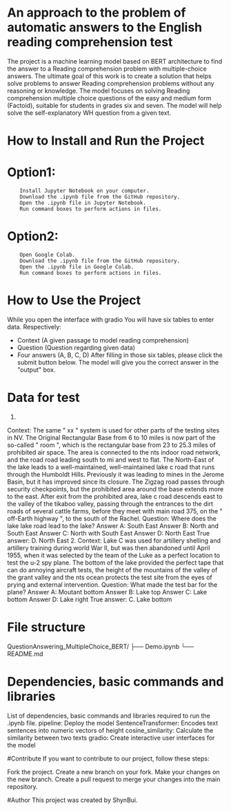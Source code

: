 # An approach to the problem of automatic answers to the English reading comprehension test
The project is a machine learning model based on BERT architecture to find the answer to a Reading comprehension problem with multiple-choice answers. The ultimate goal of this work is to create a solution that helps solve problems to answer Reading comprehension problems without any reasoning or knowledge. The model focuses on solving Reading comprehension multiple choice questions of the easy and medium form (Factoid), suitable for students in grades six and seven. The model will help solve the self-explanatory WH question from a given text.

# How to Install and Run the Project
# Option1: 
        Install Jupyter Notebook on your computer.
        Download the .ipynb file from the GitHub repository.
        Open the .ipynb file in Jupyter Notebook.
        Run command boxes to perform actions in files.
# Option2:
        Open Google Colab.
        Download the .ipynb file from the GitHub repository.
        Open the .ipynb file in Google Colab.
        Run command boxes to perform actions in files.
        
# How to Use the Project
While you open the interface with gradio
You will have six tables to enter data. Respectively: 
+ Context (A given passage to model reading comprehension)
+ Question (Question regarding given data)
+ Four answers (A, B, C, D)
After filling in those six tables, please click the submit button below.
The model will give you the correct answer in the "output" box.

# Data for test
1.
Context: The same " xx " system is used for other parts of the testing sites in NV. The Original Rectangular Base from 6 to 10 miles is now part of the so-called " room ", which is the rectangular base from 23 to 25.3 miles of prohibited air space. The area is connected to the nts indoor road network, and the road road leading south to mi and west to flat. The North-East of the lake leads to a well-maintained, well-maintained lake c road that runs through the Humboldt Hills. Previously it was leading to mines in the Jerome Basin, but it has improved since its closure. The Zigzag road passes through security checkpoints, but the prohibited area around the base extends more to the east. After exit from the prohibited area, lake c road descends east to the valley of the tikaboo valley, passing through the entrances to the dirt roads of several cattle farms, before they meet with main road 375, on the " off-Earth highway ", to the south of the Rachel.
Question: Where does the lake lake road lead to the lake?
Answer A: South East
Answer B: North and South East
Answer C: North with  South East
Answer D: North East
True answer: D. North East
2.
Context: Lake C was used for artillery shelling and artillery training during world War II, but was then abandoned until April 1955, when it was selected by the team of the Luke as a perfect location to test the u-2 spy plane. The bottom of the lake provided the perfect tape that can do annoying aircraft tests, the height of the mountains of the valley of the grant valley and the nts ocean protects the test site from the eyes of prying and external intervention.
Question: What made the test bar for the plane?
Answer A: Moutant bottom
Answer B: Lake top
Answer C: Lake bottom
Answer D: Lake right
True answer: C. Lake bottom

# File structure
QuestionAnswering_MultipleChoice_BERT/
├── Demo.ipynb
└── README.md

# Dependencies, basic commands and libraries
List of dependencies, basic commands and libraries required to run the .ipynb file.
pipeline: Deploy the model
SentenceTransformer: Encodes text sentences into numeric vectors of height
cosine_similarity: Calculate the similarity between two texts
gradio: Create interactive user interfaces for the model

#Contribute
If you want to contribute to our project, follow these steps:

Fork the project.
Create a new branch on your fork.
Make your changes on the new branch.
Create a pull request to merge your changes into the main repository.

#Author 
This project was created by ShynBui.
